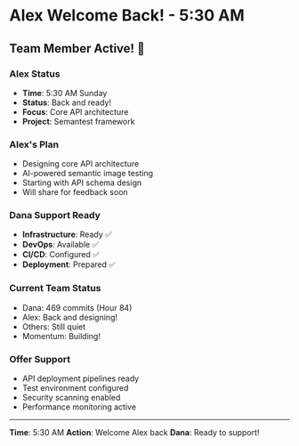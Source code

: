 # Alex Welcome Back! - 5:30 AM

## Team Member Active! 🎯

### Alex Status
- **Time**: 5:30 AM Sunday
- **Status**: Back and ready!
- **Focus**: Core API architecture
- **Project**: Semantest framework

### Alex's Plan
- Designing core API architecture
- AI-powered semantic image testing
- Starting with API schema design
- Will share for feedback soon

### Dana Support Ready
- **Infrastructure**: Ready ✅
- **DevOps**: Available ✅
- **CI/CD**: Configured ✅
- **Deployment**: Prepared ✅

### Current Team Status
- Dana: 469 commits (Hour 84)
- Alex: Back and designing!
- Others: Still quiet
- Momentum: Building!

### Offer Support
- API deployment pipelines ready
- Test environment configured
- Security scanning enabled
- Performance monitoring active

---
**Time**: 5:30 AM
**Action**: Welcome Alex back
**Dana**: Ready to support!